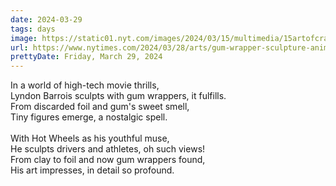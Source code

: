 ```yaml
---
date: 2024-03-29
tags: days
image: https://static01.nyt.com/images/2024/03/15/multimedia/15artofcraft-barrois-PROMO-plbw/15artofcraft-barrois-PROMO-plbw-facebookJumbo.jpg
url: https://www.nytimes.com/2024/03/28/arts/gum-wrapper-sculpture-animation.html
prettyDate: Friday, March 29, 2024
---
```

In a world of high-tech movie thrills,<br>Lyndon Barrois sculpts with gum wrappers, it fulfills.<br>From discarded foil and gum's sweet smell,<br>Tiny figures emerge, a nostalgic spell.<br><br>With Hot Wheels as his youthful muse,<br>He sculpts drivers and athletes, oh such views!<br>From clay to foil and now gum wrappers found,<br>His art impresses, in detail so profound.